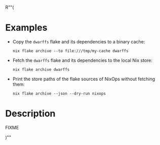 R""(

# Examples

* Copy the `dwarffs` flake and its dependencies to a binary cache:

  ```console
  nix flake archive --to file:///tmp/my-cache dwarffs
  ```

* Fetch the `dwarffs` flake and its dependencies to the local Nix
  store:

  ```console
  nix flake archive dwarffs
  ```

* Print the store paths of the flake sources of NixOps without
  fetching them:

  ```console
  nix flake archive --json --dry-run nixops
  ```

# Description

FIXME

)""

